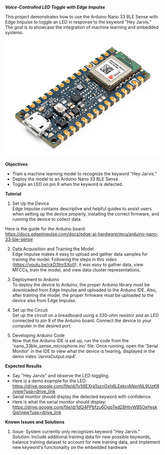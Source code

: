 ***Voice-Controlled LED Toggle with Edge Impulse***

This project demonstrates how to use the Arduino Nano 33 BLE Sense with Edge Impulse to toggle an LED in response to the keyword "Hey Jarvis." The goal is to showcase the integration of machine learning and embedded systems.

![Arduino BLE](https://github.com/hplp/ai-hardware-project-4501-group1/blob/main/FinalProjectReport/arduinoBLE.jpg)

**Objectives** 
- Train a machine learning model to recognize the keyword "Hey Jarvis."
- Deploy the model to an Arduino Nano 33 BLE Sense.
- Toggle an LED on pin 9 when the keyword is detected.
  
**Tutorial** 
1. Set Up the Device \
Edge Impulse contains descriptive and helpful guides to assist users when setting up the device properly, installing
the correct firmware, and running the device to collect data.

Here is the guide for the Arduino board: https://docs.edgeimpulse.com/docs/edge-ai-hardware/mcu/arduino-nano-33-ble-sense

2. Data Acquisition and Training the Model \
Edge Impulse makes it easy to upload and gather data samples for training the model. Following the steps in this video
(https://youtu.be/ckD3InrSXo0), it was easy to gather data, view MFCCs, train the model, and view data cluster representations.

3. Deployment to Arduino \
To deploy the device to Arduino, the proper Arduino library must be downloaded from Edge Impulse and uploaded to the
Arduino IDE. Also, after training the model, the proper firmware must be uploaded to the device also from Edge Impulse.

4. Set up the Circuit \
Set up the circuit on a breadboard using a 330-ohm resistor and an LED connected to pin 9 of the Arduino board. Connect
the device to your computer in the desired port.

6. Developing Arduino Code \
Now that the Arduino IDE is set up, run the code from the 'nano_33ble_sense_microphone.ino' file. Once running, open the
'Serial Monitor' in the IDE to view what the device is hearing, displayed in the demo video 'JarvisOutput.mp4'.

**Expected Results** 
- Say "Hey Jarvis" and observe the LED toggling.
- Here is a demo example for the LED: https://drive.google.com/file/d/1v56EXrp1sznGvh6LEekcjANxnNL9UzKR/view?usp=drive_link
- Serial monitor should display the detected keyword with confidence.
- Here is what the serial monitor should display: https://drive.google.com/file/d/1dQ4PPbfzu6OgpTedZ8HtvWB5OeYeskQq/view?usp=drive_link
  
**Known Issues and Solutions** 

1. _Issue:_ System currently only recognizes keyword "Hey Jarvis." \
_Solution:_ Include additional training data for new possible keywords, balance training dataset to account for new training data, and implement new keyword's functionality on the embedded hardware
